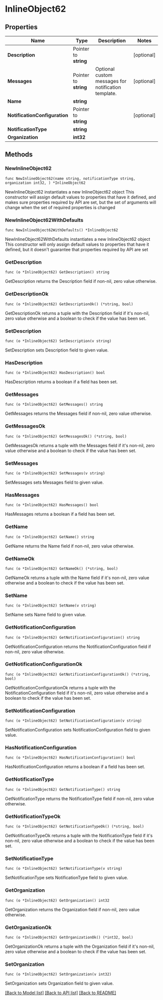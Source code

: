 # InlineObject62

## Properties

Name | Type | Description | Notes
------------ | ------------- | ------------- | -------------
**Description** | Pointer to **string** |  | [optional] 
**Messages** | Pointer to **string** | Optional custom messages for notification template. | [optional] 
**Name** | **string** |  | 
**NotificationConfiguration** | Pointer to **string** |  | [optional] 
**NotificationType** | **string** |  | 
**Organization** | **int32** |  | 

## Methods

### NewInlineObject62

`func NewInlineObject62(name string, notificationType string, organization int32, ) *InlineObject62`

NewInlineObject62 instantiates a new InlineObject62 object
This constructor will assign default values to properties that have it defined,
and makes sure properties required by API are set, but the set of arguments
will change when the set of required properties is changed

### NewInlineObject62WithDefaults

`func NewInlineObject62WithDefaults() *InlineObject62`

NewInlineObject62WithDefaults instantiates a new InlineObject62 object
This constructor will only assign default values to properties that have it defined,
but it doesn't guarantee that properties required by API are set

### GetDescription

`func (o *InlineObject62) GetDescription() string`

GetDescription returns the Description field if non-nil, zero value otherwise.

### GetDescriptionOk

`func (o *InlineObject62) GetDescriptionOk() (*string, bool)`

GetDescriptionOk returns a tuple with the Description field if it's non-nil, zero value otherwise
and a boolean to check if the value has been set.

### SetDescription

`func (o *InlineObject62) SetDescription(v string)`

SetDescription sets Description field to given value.

### HasDescription

`func (o *InlineObject62) HasDescription() bool`

HasDescription returns a boolean if a field has been set.

### GetMessages

`func (o *InlineObject62) GetMessages() string`

GetMessages returns the Messages field if non-nil, zero value otherwise.

### GetMessagesOk

`func (o *InlineObject62) GetMessagesOk() (*string, bool)`

GetMessagesOk returns a tuple with the Messages field if it's non-nil, zero value otherwise
and a boolean to check if the value has been set.

### SetMessages

`func (o *InlineObject62) SetMessages(v string)`

SetMessages sets Messages field to given value.

### HasMessages

`func (o *InlineObject62) HasMessages() bool`

HasMessages returns a boolean if a field has been set.

### GetName

`func (o *InlineObject62) GetName() string`

GetName returns the Name field if non-nil, zero value otherwise.

### GetNameOk

`func (o *InlineObject62) GetNameOk() (*string, bool)`

GetNameOk returns a tuple with the Name field if it's non-nil, zero value otherwise
and a boolean to check if the value has been set.

### SetName

`func (o *InlineObject62) SetName(v string)`

SetName sets Name field to given value.


### GetNotificationConfiguration

`func (o *InlineObject62) GetNotificationConfiguration() string`

GetNotificationConfiguration returns the NotificationConfiguration field if non-nil, zero value otherwise.

### GetNotificationConfigurationOk

`func (o *InlineObject62) GetNotificationConfigurationOk() (*string, bool)`

GetNotificationConfigurationOk returns a tuple with the NotificationConfiguration field if it's non-nil, zero value otherwise
and a boolean to check if the value has been set.

### SetNotificationConfiguration

`func (o *InlineObject62) SetNotificationConfiguration(v string)`

SetNotificationConfiguration sets NotificationConfiguration field to given value.

### HasNotificationConfiguration

`func (o *InlineObject62) HasNotificationConfiguration() bool`

HasNotificationConfiguration returns a boolean if a field has been set.

### GetNotificationType

`func (o *InlineObject62) GetNotificationType() string`

GetNotificationType returns the NotificationType field if non-nil, zero value otherwise.

### GetNotificationTypeOk

`func (o *InlineObject62) GetNotificationTypeOk() (*string, bool)`

GetNotificationTypeOk returns a tuple with the NotificationType field if it's non-nil, zero value otherwise
and a boolean to check if the value has been set.

### SetNotificationType

`func (o *InlineObject62) SetNotificationType(v string)`

SetNotificationType sets NotificationType field to given value.


### GetOrganization

`func (o *InlineObject62) GetOrganization() int32`

GetOrganization returns the Organization field if non-nil, zero value otherwise.

### GetOrganizationOk

`func (o *InlineObject62) GetOrganizationOk() (*int32, bool)`

GetOrganizationOk returns a tuple with the Organization field if it's non-nil, zero value otherwise
and a boolean to check if the value has been set.

### SetOrganization

`func (o *InlineObject62) SetOrganization(v int32)`

SetOrganization sets Organization field to given value.



[[Back to Model list]](../README.md#documentation-for-models) [[Back to API list]](../README.md#documentation-for-api-endpoints) [[Back to README]](../README.md)


